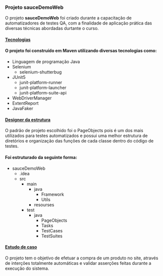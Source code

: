 ### <p align="left">Projeto sauceDemoWeb</p>
O projeto <b>sauceDemoWeb</b> foi criado durante a capacitação de automatizadores de testes QA,
com a finalidade de aplicação prática das diversas técnicas abordadas durtante o curso.

#### <u>Tecnologias</u>
#### O projeto foi construído em Maven utilizando diversas tecnologias como:</p>
- Linguagem de programação Java
- Selenium
  - selenium-shutterbug
- JUnit5
  - junit-platform-runner
  - junit-platform-launcher
  - junit-platform-suite-api   
- WebDriverManager
- ExtentReport
- JavaFaker
#### <u>Designer da estrutura</u>
O padrão de projeto escolhido foi o PageObjects
pois é um dos mais utilizados para testes automatizados e
possui uma melhor estrutura de diretórios e organização
das funções de cada classe dentro do código de testes.
#### Foi estruturado da seguinte forma:
- sauceDemoWeb
  - .idea
  - src
    - main
      - java
        - Framework
        - Utils
      - resourses
    - test
      - java
        - PageObjects
        - Tasks
        - TestCases
        - TestSuites
        
#### <u>Estudo de caso</u>
O projeto tem o objetivo de efetuar a compra de um produto no site,
através de interções totalmente automáticas e validar asserções
feitas durante a execução do sistema. 

